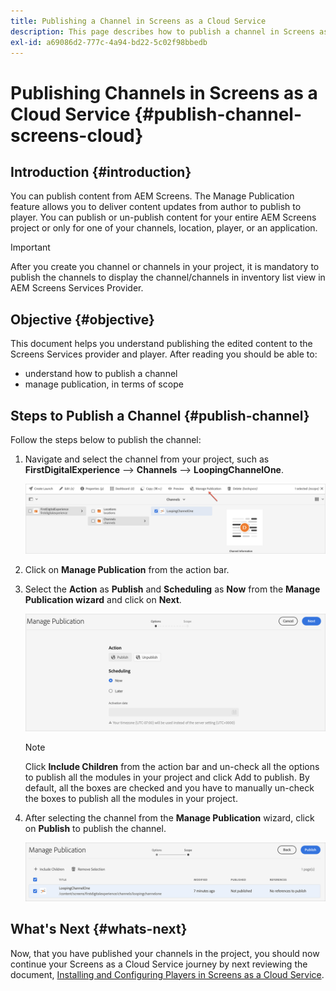 ```yaml
---
title: Publishing a Channel in Screens as a Cloud Service
description: This page describes how to publish a channel in Screens as a Cloud Service.
exl-id: a69086d2-777c-4a94-bd22-5c02f98bbedb
---
```

# Publishing Channels in Screens as a Cloud Service {#publish-channel-screens-cloud}

## Introduction {#introduction}

You can publish content from AEM Screens. The Manage Publication feature allows you to deliver content updates from author to publish to player. You can publish or un-publish content for your entire AEM Screens project or only for one of your channels, location, player, or an application.

>[!IMPORTANT]
>After you create you channel or channels in your project, it is mandatory to publish the channels to display the channel/channels in inventory list view in AEM Screens Services Provider.

## Objective {#objective}

This document helps you understand publishing the edited content to the Screens Services provider and player. After reading you should be able to:

* understand how to publish a channel
* manage publication, in terms of scope

## Steps to Publish a Channel {#publish-channel}

Follow the steps below to publish the channel:

1. Navigate and select the channel from your project, such as **FirstDigitalExperience** --> **Channels** --> **LoopingChannelOne**.

   ![](/help/screens-cloud/assets/create-content/managepub-1.png)

1. Click on **Manage Publication** from the action bar.

1. Select the **Action** as **Publish** and **Scheduling** as **Now** from the **Manage Publication wizard** and click on **Next**.

    ![](/help/screens-cloud/assets/create-content/managepub-2.png)

    >[!NOTE]
    >Click **Include Children** from the action bar and un-check all the options to publish all the modules in your project and click Add to publish. By default, all the boxes are checked and you have to manually un-check the boxes to publish all the modules in your project.

1. After selecting the channel from the **Manage Publication** wizard, click on **Publish** to publish the channel.

   ![](/help/screens-cloud/assets/create-content/managepub-3.png)


## What's Next {#whats-next}

Now, that you have published your channels in the project, you should now continue your Screens as a Cloud Service journey by next reviewing the document, [Installing and Configuring Players in Screens as a Cloud Service](/help/screens-cloud/managing-players-registration/installing-screens-cloud-player.md).
